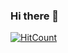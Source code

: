 ### Hi there 👋
[![HitCount](http://hits.dwyl.com/mcherry000/mcherry000.svg)](http://hits.dwyl.com/mcherry000/mcherry000)
<!--
**mcherry000/mcherry000** is a ✨ _special_ ✨ repository because its `README.md` (this file) appears on your GitHub profile.

Here are some ideas to get you started:

- 🔭 I’m currently working on ...
- 🌱 I’m currently learning ...
- 👯 I’m looking to collaborate on ...
- 🤔 I’m looking for help with ...
- 💬 Ask me about ...
- 📫 How to reach me: ...
- 😄 Pronouns: ...
- ⚡ Fun fact: ...
-->
